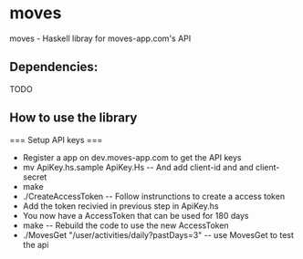 moves
========

moves - Haskell libray for moves-app.com's API

Dependencies:
-------
TODO


How to use the library
--------
=== Setup API keys ===
* Register a app on dev.moves-app.com to get the API keys
* mv ApiKey.hs.sample ApiKey.Hs -- And add client-id and and client-secret
* make
* ./CreateAccessToken -- Follow instrunctions to create a access token
* Add the token recivied in previous step in ApiKey.hs
* You now have a AccessToken that can be used for 180 days
* make -- Rebuild the code to use the new AccessToken
* ./MovesGet "/user/activities/daily?pastDays=3" -- use MovesGet to test the api

